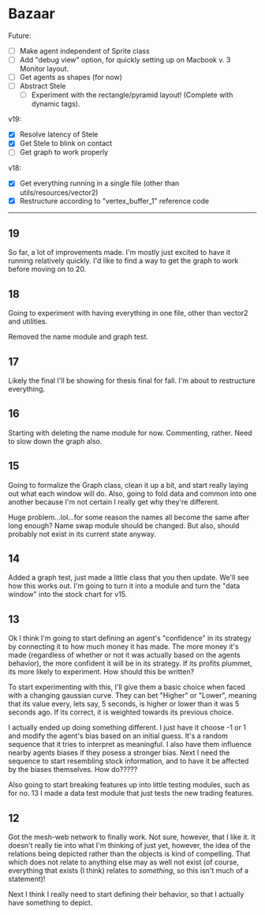 # Bazaar

Future:

- [ ] Make agent independent of Sprite class
- [ ] Add "debug view" option, for quickly setting up on Macbook v. 3 Monitor layout. 
- [ ] Get agents as shapes (for now)
- [ ] Abstract Stele
  - [ ] Experiment with the rectangle/pyramid layout! (Complete with dynamic tags). 

v19:

- [x] Resolve latency of Stele
- [x] Get Stele to blink on contact
- [ ] Get graph to work properly

v18:

- [x] Get everything running in a single file (other than utils/resources/vector2)
- [x] Restructure according to "vertex_buffer_1" reference code

----

## 19

So far, a lot of improvements made. I'm mostly just excited to have it running relatively quickly. I'd like to find a way to get the graph to work before moving on to 20.

## 18

Going to experiment with having everything in one file, other than vector2 and utilities.

Removed the name module and graph test.

## 17

Likely the final I'll be showing for thesis final for fall. I'm about to restructure everything.


## 16

Starting with deleting the name module for now. Commenting, rather. Need to slow down the graph also.


## 15

Going to formalize the Graph class, clean it up a bit, and start really laying out what each window will do. Also, going to fold data and common into one another because I'm not certain I really get why they're different.

Huge problem...lol...for some reason the names all become the same after long enough? Name swap module should be changed. But also, should probably not exist in its current state anyway.

## 14

Added a graph test, just made a little class that you then update. We'll see how this works out. I'm going to turn it into a module and turn the "data window" into the stock chart for v15.

## 13

Ok I think I'm going to start defining an agent's "confidence" in its strategy by connecting it to how much money it has made. The more money it's made (regardless of whether or not it was actually based on the agents behavior), the more confident it will be in its strategy. If its profits plummet, its more likely to experiment. How should this be written?

To start experimenting with this, I'll give them a basic choice when faced with a changing gaussian curve. They can bet "Higher" or "Lower", meaning that its value every, lets say, 5 seconds, is higher or lower than it was 5 seconds ago. If its correct, it is weighted towards its previous choice.

I actually ended up doing something different. I just have it choose -1 or 1 and modify the agent's bias based on an initial guess. It's a random sequence that it tries to interpret as meaningful. I also have them influence nearby agents biases if they posess a stronger bias. Next I need the sequence to start resembling stock information, and to have it be affected by the biases themselves. How do?????

Also going to start breaking features up into little testing modules, such as for no. 13 I made a data test module that just tests the new trading features.

## 12

Got the mesh-web network to finally work. Not sure, however, that I like it. It doesn't really tie into what I'm thinking of just yet, however, the idea of the relations being depicted rather than the objects is kind of compelling. That which does not relate to anything else may as well not exist (of course, everything that exists (I think) relates to _something_, so this isn't much of a statement)!

Next I think I really need to start defining their behavior, so that I actually have something to depict.
